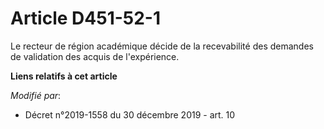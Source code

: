 # Article D451-52-1

Le recteur de région académique décide de la recevabilité des demandes de validation des acquis de l'expérience.

**Liens relatifs à cet article**

_Modifié par_:

  - Décret n°2019-1558 du 30 décembre 2019 - art. 10
